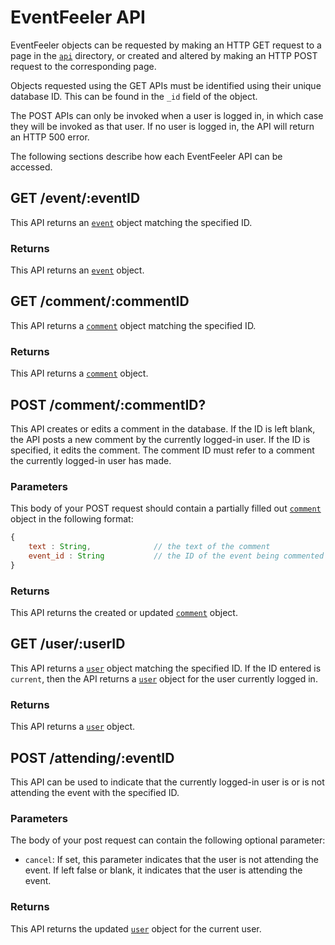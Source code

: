 # EventFeeler API

EventFeeler objects can be requested by making an HTTP GET request to a page in the [`api`]() directory, or created and altered by making an HTTP POST request to the corresponding page.

Objects requested using the GET APIs must be identified using their unique database ID. This can be found in the `_id` field of the object.

The POST APIs can only be invoked when a user is logged in, in which case they will be invoked as that user. If no user is logged in, the API will return an HTTP 500 error.

The following sections describe how each EventFeeler API can be accessed.

## GET /event/:eventID

This API returns an [`event`](https://github.com/avielmenter/eventfeeler/tree/master/data#event) object matching the specified ID.

### Returns
This API returns an [`event`](https://github.com/avielmenter/eventfeeler/tree/master/data#event) object.

## GET /comment/:commentID

This API returns a [`comment`](https://github.com/avielmenter/eventfeeler/tree/master/data#comment) object matching the specified ID.

### Returns
This API returns a [`comment`](https://github.com/avielmenter/eventfeeler/tree/master/data#comment) object.

## POST /comment/:commentID?

This API creates or edits a comment in the database. If the ID is left blank, the API posts a new comment by the currently logged-in user. If the ID is specified, it edits the comment. The comment ID must refer to a comment the currently logged-in user has made.

### Parameters

This body of your POST request should contain a partially filled out [`comment`](https://github.com/avielmenter/eventfeeler/tree/master/data#comment) object in the following format:

```javascript
{
    text : String,              // the text of the comment
    event_id : String           // the ID of the event being commented upon
}
```

### Returns

This API returns the created or updated [`comment`](https://github.com/avielmenter/eventfeeler/tree/master/data#comment) object.

## GET /user/:userID

This API returns a [`user`](https://github.com/avielmenter/eventfeeler/tree/master/data#user) object matching the specified ID. If the ID entered is `current`, then the API returns a [`user`](https://github.com/avielmenter/eventfeeler/tree/master/data#user) object for the user currently logged in.

### Returns
This API returns a [`user`](https://github.com/avielmenter/eventfeeler/tree/master/data#user) object.

## POST /attending/:eventID

This API can be used to indicate that the currently logged-in user is or is not attending the event with the specified ID.

### Parameters

The body of your post request can contain the following optional parameter:

- `cancel`: If set, this parameter indicates that the user is not attending the event. If left false or blank, it indicates that the user is attending the event.


### Returns
This API returns the updated [`user`](https://github.com/avielmenter/eventfeeler/tree/master/data#user) object for the current user.
